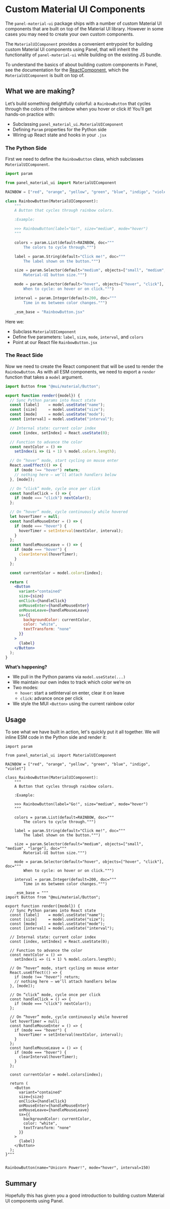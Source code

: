 # Custom Material UI Components

The `panel-material-ui` package ships with a number of custom Material UI components that are built on top of the Material UI library. However in some cases you may need to create your own custom components.

The `MaterialUIComponent` provides a convenient entrypoint for building custom Material UI components using Panel, that will inherit the functionality of `panel-material-ui` while building on the existing JS bundle.

To understand the basics of about building custom components in Panel, see the documentation for the [ReactComponent](https://panel.holoviz.org/reference/custom_components/ReactComponent.html), which the `MaterialUIComponent` is built on top of.

## What we are making?

Let’s build something delightfully colorful: a `RainbowButton` that cycles through the colors of the rainbow when you hover or click it! You’ll get hands-on practice with:

- Subclassing `panel_material_ui.MaterialUIComponent`
- Defining `Param` properties for the Python side
- Wiring up React state and hooks in your `.jsx`

### The Python Side

First we need to define the `RainbowButton` class, which subclasses `MaterialUIComponent`.

```python
import param

from panel_material_ui import MaterialUIComponent

RAINBOW = ["red", "orange", "yellow", "green", "blue", "indigo", "violet"]

class RainbowButton(MaterialUIComponent):
    """
    A Button that cycles through rainbow colors.

    :Example:

    >>> RainbowButton(label="Go!", size="medium", mode="hover")
    """

    colors = param.List(default=RAINBOW, doc="""
        The colors to cycle through.""")

    label = param.String(default="Click me!", doc="""
        The label shown on the button.""")

    size = param.Selector(default="medium", objects=["small", "medium", "large"], doc="""
        Material-UI button size.""")

    mode = param.Selector(default="hover", objects=["hover", "click"], doc="""
        When to cycle: on hover or on click.""")

    interval = param.Integer(default=200, doc="""
        Time in ms between color changes.""")

    _esm_base = "RainbowButton.jsx"
```

Here we:

- Subclass `MaterialUIComponent`
- Define five parameters: `label`, `size`, `mode`, `interval`, and `colors`
- Point at our React file `RainbowButton.jsx`

### The React Side

Now we need to create the React component that will be used to render the `RainbowButton`. As with all ESM components, we need to export a `render` function that takes a `model` argument.

```jsx
import Button from "@mui/material/Button";

export function render({model}) {
  // Sync Python params into React state
  const [label]    = model.useState("name");
  const [size]     = model.useState("size");
  const [mode]     = model.useState("mode");
  const [interval] = model.useState("interval");

  // Internal state: current color index
  const [index, setIndex] = React.useState(0);

  // Function to advance the color
  const nextColor = () =>
    setIndex(i => (i + 1) % model.colors.length);

  // On “hover” mode, start cycling on mouse enter
  React.useEffect(() => {
    if (mode !== "hover") return;
    // nothing here — we’ll attach handlers below
  }, [mode]);

  // On “click” mode, cycle once per click
  const handleClick = () => {
    if (mode === "click") nextColor();
  };

  // On “hover” mode, cycle continuously while hovered
  let hoverTimer = null;
  const handleMouseEnter = () => {
    if (mode === "hover") {
      hoverTimer = setInterval(nextColor, interval);
    }
  };
  const handleMouseLeave = () => {
    if (mode === "hover") {
      clearInterval(hoverTimer);
    }
  };

  const currentColor = model.colors[index];

  return (
    <Button
      variant="contained"
      size={size}
      onClick={handleClick}
      onMouseEnter={handleMouseEnter}
      onMouseLeave={handleMouseLeave}
      sx={{
        backgroundColor: currentColor,
        color: "white",
        textTransform: "none"
      }}
    >
      {label}
    </Button>
  );
}
```

**What’s happening?**

- We pull in the Python params via `model.useState(...)`
- We maintain our own index to track which color we’re on
- Two modes:
  - `hover`: start a setInterval on enter, clear it on leave
  - `click`: advance once per click
- We style the MUI `<Button>` using the current rainbow color

## Usage

To see what we have built in action, let's quickly put it all together. We will inline ESM code in the Python side and render it:

```{pyodide}
import param

from panel_material_ui import MaterialUIComponent

RAINBOW = ["red", "orange", "yellow", "green", "blue", "indigo", "violet"]

class RainbowButton(MaterialUIComponent):
    """
    A Button that cycles through rainbow colors.

    :Example:

    >>> RainbowButton(label="Go!", size="medium", mode="hover")
    """

    colors = param.List(default=RAINBOW, doc="""
        The colors to cycle through.""")

    label = param.String(default="Click me!", doc="""
        The label shown on the button.""")

    size = param.Selector(default="medium", objects=["small", "medium", "large"], doc="""
        Material-UI button size.""")

    mode = param.Selector(default="hover", objects=["hover", "click"], doc="""
        When to cycle: on hover or on click.""")

    interval = param.Integer(default=200, doc="""
        Time in ms between color changes.""")

    _esm_base = """
import Button from "@mui/material/Button";

export function render({model}) {
  // Sync Python params into React state
  const [label]    = model.useState("name");
  const [size]     = model.useState("size");
  const [mode]     = model.useState("mode");
  const [interval] = model.useState("interval");

  // Internal state: current color index
  const [index, setIndex] = React.useState(0);

  // Function to advance the color
  const nextColor = () =>
    setIndex(i => (i + 1) % model.colors.length);

  // On “hover” mode, start cycling on mouse enter
  React.useEffect(() => {
    if (mode !== "hover") return;
    // nothing here — we’ll attach handlers below
  }, [mode]);

  // On “click” mode, cycle once per click
  const handleClick = () => {
    if (mode === "click") nextColor();
  };

  // On “hover” mode, cycle continuously while hovered
  let hoverTimer = null;
  const handleMouseEnter = () => {
    if (mode === "hover") {
      hoverTimer = setInterval(nextColor, interval);
    }
  };
  const handleMouseLeave = () => {
    if (mode === "hover") {
      clearInterval(hoverTimer);
    }
  };

  const currentColor = model.colors[index];

  return (
    <Button
      variant="contained"
      size={size}
      onClick={handleClick}
      onMouseEnter={handleMouseEnter}
      onMouseLeave={handleMouseLeave}
      sx={{
        backgroundColor: currentColor,
        color: "white",
        textTransform: "none"
      }}
    >
      {label}
    </Button>
  );
}"""


RainbowButton(name="Unicorn Power!", mode="hover", interval=150)
```

## Summary

Hopefully this has given you a good introduction to building custom Material UI components using Panel.
